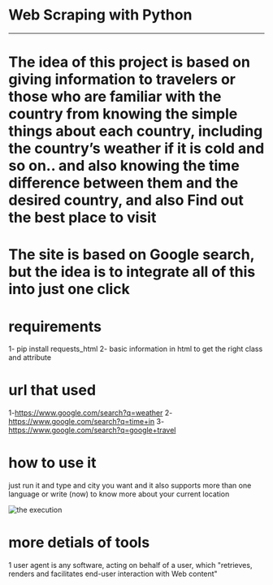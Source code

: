 # Web Scraping with Python
---------------------------------------------------------------------------------------------------

# The idea of this project is based on giving information to travelers or those who are familiar with the country from knowing the simple things about each country, including the country’s weather if it is cold and so on.. and also knowing the time difference between them and the desired country, and also Find out the best place to visit

# The site is based on Google search, but the idea is to integrate all of this into just one click

# requirements
 1- pip install requests_html
 2- basic information in html to get the right class and attribute

 # url that used 
 1-https://www.google.com/search?q=weather
 2-https://www.google.com/search?q=time+in
 3-https://www.google.com/search?q=google+travel        

 # how to use it
just run it and type and city you want and it also supports more than one language
or write (now) to know more about your current location


![the execution](https://drive.google.com/file/d/1B5BTXeTuqjmRisfSfSBczVdFED3ndgKz/view?usp=sharing/to/execution.png)



# more detials of tools 
1 user agent is any software, acting on behalf of a user, which "retrieves, renders and facilitates end-user interaction with Web content"
